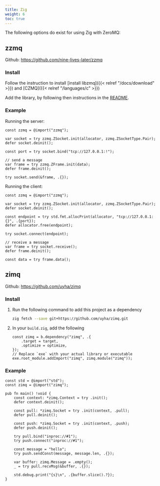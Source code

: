 ```yaml
---
title: Zig
weight: 6
toc: true
---
```


The following options do exist for using Zig with ZeroMQ:

## zzmq

Github: https://github.com/nine-lives-later/zzmq

### Install

Follow the instruction to install [install libzmq]({{< relref "/docs/download" >}}) and [CZMQ]({{< relref "/languages/c" >}})

Add the library, by following then instructions in the [README](https://github.com/nine-lives-later/zzmq/blob/main/README.md).

### Example

Running the server:

```zig
const zzmq = @import("zzmq");

var socket = try zzmq.ZSocket.init(allocator, zzmq.ZSocketType.Pair);
defer socket.deinit();

const port = try socket.bind("tcp://127.0.0.1:!");

// send a message
var frame = try zzmq.ZFrame.init(data);
defer frame.deinit();

try socket.send(&frame, .{});
```

Running the client:

```zig
const zzmq = @import("zzmq");

var socket = try zzmq.ZSocket.init(allocator, zzmq.ZSocketType.Pair);
defer socket.deinit();

const endpoint = try std.fmt.allocPrint(allocator, "tcp://127.0.0.1:{}", .{port});
defer allocator.free(endpoint);

try socket.connect(endpoint);

// receive a message
var frame = try socket.receive();
defer frame.deinit();

const data = try frame.data();
```

## zimq

Github: https://github.com/uyha/zimq

### Install

1. Run the following command to add this project as a dependency

   ```sh
   zig fetch --save git+https://github.com/uyha/zimq.git
   ```

1. In your `build.zig`, add the following

   ```zig
   const zimq = b.dependency("zimq", .{
       .target = target,
       .optimize = optimize,
   });
   // Replace `exe` with your actual library or executable
   exe.root_module.addImport("zimq", zimq.module("zimq"));
   ```

### Example

```zig
const std = @import("std");
const zimq = @import("zimq");

pub fn main() !void {
    const context: *zimq.Context = try .init();
    defer context.deinit();

    const pull: *zimq.Socket = try .init(context, .pull);
    defer pull.deinit();

    const push: *zimq.Socket = try .init(context, .push);
    defer push.deinit();

    try pull.bind("inproc://#1");
    try push.connect("inproc://#1");

    const message = "hello";
    try push.sendConst(message, message.len, .{});

    var buffer: zimq.Message = .empty();
    _ = try pull.recvMsg(&buffer, .{});

    std.debug.print("{s}\n", .{buffer.slice().?});
}
```
